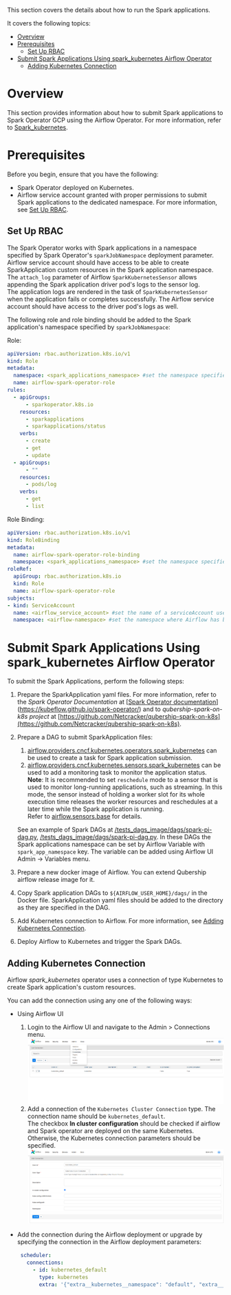 This section covers the details about how to run the Spark applications.

It covers the following topics:

* [Overview](#overview)
* [Prerequisites](#prerequisites)  
  * [Set Up RBAC](#set-up-rbac)
* [Submit Spark Applications Using spark_kubernetes Airflow Operator](#submit-spark-applications-using-spark_kubernetes-airflow-operator)
  * [Adding Kubernetes Connection](#adding-kubernetes-connection)

# Overview

This section provides information about how to submit Spark applications to Spark Operator GCP using the Airflow Operator. For more information, refer to [Spark_kubernetes](http://airflow.apache.org/docs/apache-airflow-providers-cncf-kubernetes/stable/_api/airflow/providers/cncf/kubernetes/operators/spark_kubernetes/index.html#module-airflow.providers.cncf.kubernetes.operators.spark_kubernetes). 

# Prerequisites

Before you begin, ensure that you have the following:

* Spark Operator deployed on Kubernetes.
* Airflow service account granted with proper permissions to submit Spark applications to the dedicated namespace. For more information, see [Set Up RBAC](#set-up-rbac).
  
## Set Up RBAC

The Spark Operator works with Spark applications in a namespace specified by Spark Operator's `sparkJobNamespace` deployment parameter.  
Airflow service account should have access to be able to create SparkApplication custom resources in the Spark application namespace.  
The `attach_log` parameter of Airflow `SparkKubernetesSensor` allows appending the Spark application driver pod's logs to the sensor log.  
The application logs are rendered in the task of `SparkKubernetesSensor` when the application fails or completes successfully.
The Airflow service account should have access to the driver pod's logs as well.

The following role and role binding should be added to the Spark application's namespace specified by `sparkJobNamespace`:

Role:

```yaml
apiVersion: rbac.authorization.k8s.io/v1
kind: Role
metadata:
  namespace: <spark_applications_namespace> #set the namespace specified by `sparkJobNamespace`
  name: airflow-spark-operator-role
rules:
  - apiGroups:
      - sparkoperator.k8s.io
    resources:
      - sparkapplications
      - sparkapplications/status
    verbs:
      - create
      - get
      - update
  - apiGroups:
      - ""
    resources:
      - pods/log
    verbs:
      - get
      - list
```

Role Binding:

```yaml
apiVersion: rbac.authorization.k8s.io/v1
kind: RoleBinding
metadata:
  name: airflow-spark-operator-role-binding
  namespace: <spark_applications_namespace> #set the namespace specified by `sparkJobNamespace`
roleRef:
  apiGroup: rbac.authorization.k8s.io
  kind: Role
  name: airflow-spark-operator-role
subjects:
- kind: ServiceAccount
  name: <airflow_service_account> #set the name of a serviceAccount used by Airflow
  namespace: <airflow-namespace> #set the namespace where Airflow has been deployed
```

# Submit Spark Applications Using spark_kubernetes Airflow Operator

To submit the Spark Applications, perform the following steps:

1. Prepare the SparkApplication yaml files. For more information, refer to the _Spark Operator Documentation_ at [[Spark Operator documentation](https://kubeflow.github.io/spark-operator/)](https://kubeflow.github.io/spark-operator/) and to _qubership-spark-on-k8s project_ at [https://github.com/Netcracker/qubership-spark-on-k8s](https://github.com/Netcracker/qubership-spark-on-k8s).  
1. Prepare a DAG to submit SparkApplication files:
   1. [airflow.providers.cncf.kubernetes.operators.spark_kubernetes](https://airflow.apache.org/docs/apache-airflow-providers-cncf-kubernetes/stable/_api/airflow/providers/cncf/kubernetes/operators/spark_kubernetes/index.html) can be used to create a task for Spark application submission.  
   1. [airflow.providers.cncf.kubernetes.sensors.spark_kubernetes](https://airflow.apache.org/docs/apache-airflow-providers-cncf-kubernetes/stable/_api/airflow/providers/cncf/kubernetes/sensors/spark_kubernetes/index.html) can be used to add a monitoring task to monitor the application status.  
      **Note**: It is recommended to set `reschedule` mode to a sensor that is used to monitor long-running applications, such as streaming. In this mode, the sensor instead of holding a worker slot for its whole execution time releases the worker resources and reschedules at a later time while the Spark application is running.  
      Refer to [airflow.sensors.base](https://airflow.apache.org/docs/apache-airflow/stable/_api/airflow/sensors/base/index.html) for details.  
   
   See an example of Spark DAGs at [/tests_dags_image/dags/spark-pi-dag.py](../../tests_dags_image/dags/spark-pi-dag.py), [/tests_dags_image/dags/spark-pi-dag.py](../../tests_dags_image/dags/spark-streaming-kafka-dag.py). In these DAGs the Spark applications namespace can be set by Airflow Variable with `spark_app_namespace` key. The variable can be added using Airflow UI Admin -> Variables menu.
1. Prepare a new docker image of Airflow. You can extend Qubership airflow release image for it.
1. Copy Spark application DAGs to `${AIRFLOW_USER_HOME}/dags/` in the Docker file. SparkApplication yaml files should be added to the directory as they are specified in the DAG.
1. Add Kubernetes connection to Airflow. For more information, see [Adding Kubernetes Connection](#adding-kubernetes-connection).
1. Deploy Airflow to Kubernetes and trigger the Spark DAGs.

## Adding Kubernetes Connection

Airflow _spark_kubernetes_ operator uses a connection of type Kubernetes to create Spark application's custom resources.

You can add the connection using any one of the following ways:

* Using Airflow UI 
  1. Login to the Airflow UI and navigate to the Admin > Connections menu.
    ![alt text](/docs/public/images/airflow-connections-menu.png "Airflow Connections")
  2. Add a connection of the `Kubernetes Cluster Connection` type.
    The connection name should be `kubernetes_default`.  
    The checkbox **In cluster configuration** should be checked if airflow and Spark operator are deployed on the same Kubernetes. Otherwise, the Kubernetes connection parameters should be specified.
    ![alt text](/docs/public/images/airflow-kubernetes-connection.png "Airflow Kubernetes Connection")
    
* Add the connection during the Airflow deployment or upgrade by specifying the connection in the Airflow deployment parameters:
  
  ```yaml
   scheduler:
     connections:
       - id: kubernetes_default
         type: kubernetes
         extra: '{"extra__kubernetes__namespace": "default", "extra__kubernetes__in_cluster": "true"}'
  ```

